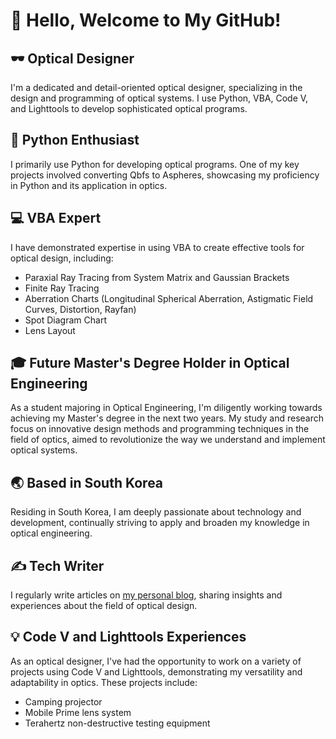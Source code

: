 # 👋 Hello, Welcome to My GitHub!

## 🕶️ Optical Designer
I'm a dedicated and detail-oriented optical designer, specializing in the design and programming of optical systems. I use Python, VBA, Code V, and Lighttools to develop sophisticated optical programs.

## 🐍 Python Enthusiast
I primarily use Python for developing optical programs. One of my key projects involved converting Qbfs to Aspheres, showcasing my proficiency in Python and its application in optics.

## 💻 VBA Expert
I have demonstrated expertise in using VBA to create effective tools for optical design, including:
- Paraxial Ray Tracing from System Matrix and Gaussian Brackets
- Finite Ray Tracing
- Aberration Charts (Longitudinal Spherical Aberration, Astigmatic Field Curves, Distortion, Rayfan)
- Spot Diagram Chart
- Lens Layout

## 🎓 Future Master's Degree Holder in Optical Engineering
As a student majoring in Optical Engineering, I'm diligently working towards achieving my Master's degree in the next two years. My study and research focus on innovative design methods and programming techniques in the field of optics, aimed to revolutionize the way we understand and implement optical systems.

## 🌏 Based in South Korea
Residing in South Korea, I am deeply passionate about technology and development, continually striving to apply and broaden my knowledge in optical engineering.

## ✍️ Tech Writer
I regularly write articles on [my personal blog]([https://koreanjuho.github.io/](https://jhle01394.tistory.com/)), sharing insights and experiences about the field of optical design.

## 💡 Code V and Lighttools Experiences
As an optical designer, I've had the opportunity to work on a variety of projects using Code V and Lighttools, demonstrating my versatility and adaptability in optics. These projects include:
- Camping projector
- Mobile Prime lens system
- Terahertz non-destructive testing equipment
